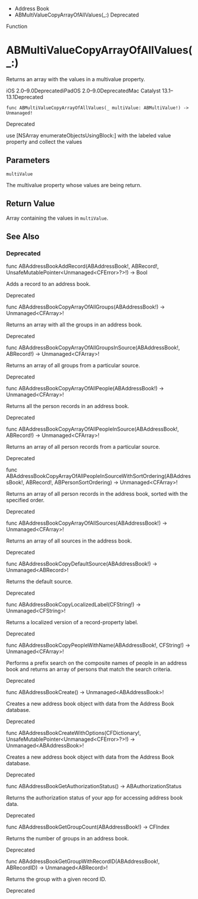 

- Address Book
-  ABMultiValueCopyArrayOfAllValues(\_:) Deprecated

Function

# ABMultiValueCopyArrayOfAllValues(\_:)

Returns an array with the values in a multivalue property.

iOS 2.0–9.0DeprecatediPadOS 2.0–9.0DeprecatedMac Catalyst 13.1–13.1Deprecated

``` source
func ABMultiValueCopyArrayOfAllValues(_ multiValue: ABMultiValue!) -> Unmanaged!
```

Deprecated

use \[NSArray enumerateObjectsUsingBlock:\] with the labeled value property and collect the values

## Parameters 

`multiValue`  

The multivalue property whose values are being return.

## Return Value

Array containing the values in `multiValue`.

## See Also

### Deprecated

func ABAddressBookAddRecord(ABAddressBook!, ABRecord!, UnsafeMutablePointer&lt;Unmanaged&lt;CFError>?>!) -> Bool

Adds a record to an address book.

Deprecated

func ABAddressBookCopyArrayOfAllGroups(ABAddressBook!) -> Unmanaged&lt;CFArray>!

Returns an array with all the groups in an address book.

Deprecated

func ABAddressBookCopyArrayOfAllGroupsInSource(ABAddressBook!, ABRecord!) -> Unmanaged&lt;CFArray>!

Returns an array of all groups from a particular source.

Deprecated

func ABAddressBookCopyArrayOfAllPeople(ABAddressBook!) -> Unmanaged&lt;CFArray>!

Returns all the person records in an address book.

Deprecated

func ABAddressBookCopyArrayOfAllPeopleInSource(ABAddressBook!, ABRecord!) -> Unmanaged&lt;CFArray>!

Returns an array of all person records from a particular source.

Deprecated

func ABAddressBookCopyArrayOfAllPeopleInSourceWithSortOrdering(ABAddressBook!, ABRecord!, ABPersonSortOrdering) -> Unmanaged&lt;CFArray>!

Returns an array of all person records in the address book, sorted with the specified order.

Deprecated

func ABAddressBookCopyArrayOfAllSources(ABAddressBook!) -> Unmanaged&lt;CFArray>!

Returns an array of all sources in the address book.

Deprecated

func ABAddressBookCopyDefaultSource(ABAddressBook!) -> Unmanaged&lt;ABRecord>!

Returns the default source.

Deprecated

func ABAddressBookCopyLocalizedLabel(CFString!) -> Unmanaged&lt;CFString>!

Returns a localized version of a record-property label.

Deprecated

func ABAddressBookCopyPeopleWithName(ABAddressBook!, CFString!) -> Unmanaged&lt;CFArray>!

Performs a prefix search on the composite names of people in an address book and returns an array of persons that match the search criteria.

Deprecated

func ABAddressBookCreate() -> Unmanaged&lt;ABAddressBook>!

Creates a new address book object with data from the Address Book database.

Deprecated

func ABAddressBookCreateWithOptions(CFDictionary!, UnsafeMutablePointer&lt;Unmanaged&lt;CFError>?>!) -> Unmanaged&lt;ABAddressBook>!

Creates a new address book object with data from the Address Book database.

Deprecated

func ABAddressBookGetAuthorizationStatus() -> ABAuthorizationStatus

Returns the authorization status of your app for accessing address book data.

Deprecated

func ABAddressBookGetGroupCount(ABAddressBook!) -> CFIndex

Returns the number of groups in an address book.

Deprecated

func ABAddressBookGetGroupWithRecordID(ABAddressBook!, ABRecordID) -> Unmanaged&lt;ABRecord>!

Returns the group with a given record ID.

Deprecated


